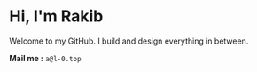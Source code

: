 # Hi, I'm Rakib

Welcome to my GitHub. I build and design everything in between.

 **Mail me :** ```a@l-0.top```
